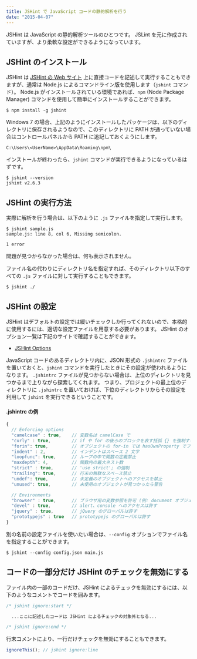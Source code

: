 ```yaml
---
title: JSHint で JavaScript コードの静的解析を行う
date: "2015-04-07"
---
```


JSHint は JavaScript の静的解析ツールのひとつです。
JSLint を元に作成されていますが、より柔軟な設定ができるようになっています。

JSHint のインストール
----

JSHint は [JSHint の Web サイト](http://jshint.com/) 上に直接コードを記述して実行することもできますが、通常は Node.js によるコマンドライン版を使用します（`jshint` コマンド）。
Node.js がインストールされている環境であれば、`npm` (Node Package Manager) コマンドを使用して簡単にインストールすることができます。

```
$ npm install -g jshint
```

Windows 7 の場合、上記のようにインストールしたパッケージは、以下のディレクトリに保存されるようなので、このディレクトリに PATH が通っていない場合はコントロールパネルから PATH に追記しておくようにします。

```
C:\Users\<UserName>\AppData\Roaming\npm\
```

インストールが終わったら、`jshint` コマンドが実行できるようになっているはずです。

```
$ jshint --version
jshint v2.6.3
```


JSHint の実行方法
----

実際に解析を行う場合は、以下のように `.js` ファイルを指定して実行します。

```
$ jshint sample.js
sample.js: line 8, col 6, Missing semicolon.

1 error
```

問題が見つからなかった場合は、何も表示されません。

ファイル名の代わりにディレクトリ名を指定すれば、そのディレクトリ以下のすべての `.js` ファイルに対して実行することもできます。

```
$ jshint ./
```

JSHint の設定
----

JSHint はデフォルトの設定では緩いチェックしか行ってくれないので、本格的に使用するには、適切な設定ファイルを用意する必要があります。
JSHint のオプション一覧は下記のサイトで確認することができます。

- [JSHint Options](http://jshint.com/docs/options/)

JavaScript コードのあるディレクトリ内に、JSON 形式の `.jshintrc` ファイルを置いておくと、`jshint` コマンドを実行したときにその設定が使われるようになります。
`.jshintrc` ファイルが見つからない場合は、上位のディレクトリを見つかるまで上りながら探索してくれます。
つまり、プロジェクトの最上位のディレクトリに `.jshintrc` を置いておけば、下位のディレクトリからその設定を利用して `jshint` を実行できるということです。

#### .jshintrc の例

```javascript
{
  // Enforcing options
  "camelcase" : true,    // 変数名は camelCase で
  "curly" : true,        // if や for の後ろのブロックを表す括弧 {} を強制する
  "forin": true,         // オブジェクトの for-in では hasOwnProperty でフィルタ
  "indent" : 2,          // インデントはスペース 2 文字
  "loopfunc": true,      // ループの中で関数の定義禁止
  "maxdepth": 4,         // 関数内の最大ネスト数
  "strict" : true,       // 'use strict'; の強制
  "trailing": true,      // 行末の無駄なスペース禁止
  "undef": true,         // 未定義のオブジェクトへのアクセスを禁止
  "unused": true,        // 未使用のオブジェクトが見つかったら警告

  // Environments
  "browser" : true,      // ブラウザ用の変数参照を許可 (例: document オブジェクト)
  "devel" : true,        // alert、console へのアクセスは許す
  "jquery" : true,       // jQuery のグローバルは許す
  "prototypejs" : true   // prototypejs のグローバルは許す
}
```

別の名前の設定ファイルを使いたい場合は、`--config` オプションでファイル名を指定することができます。

```
$ jshint --config config.json main.js
```


コードの一部分だけ JSHint のチェックを無効にする
----

ファイル内の一部のコードだけ、JSHint によるチェックを無効にするには、以下のようなコメントでコードを囲みます。

```javascript
/* jshint ignore:start */

  ...ここに記述したコードは JSHint によるチェックの対象外となる...

/* jshint ignore:end */
```

行末コメントにより、一行だけチェックを無効にすることもできます。

```javascript
ignoreThis(); // jshint ignore:line
```

